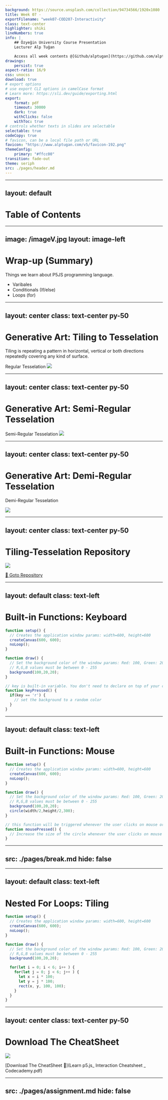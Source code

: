 ```yaml
---
background: https://source.unsplash.com/collection/94734566/1920x1080
title: Week 07 -
exportFilename: "week07-COD207-Interactivity"
class: text-center
highlighter: shiki
lineNumbers: true
info: |
    ## Özyeğin University Course Presentation
    Lecturer Alp Tuğan

    Access all week contents @[Github/alptugan](https://github.com/alptugan/Slidev_Presentations)
drawings:
    persist: true
aspect-ratio: 16/9
css: unocss
download: true
# export options
# use export CLI options in camelCase format
# Learn more: https://sli.dev/guide/exporting.html
export:
    format: pdf
    timeout: 30000
    dark: true
    withClicks: false
    withToc: true
# controls whether texts in slides are selectable
selectable: true
codeCopy: true
# favicon, can be a local file path or URL
favicon: "https://www.alptugan.com/v5/favicon-192.png"
themeConfig:
    primary: "#ffcc00"
transition: fade-out
theme: seriph
src: ./pages/header.md
---
```


---
layout: default
---
# Table of Contents

<Toc :columns="2" />




---
image: /imageV.jpg
layout: image-left
---


# Wrap-up (Summary)

Things we learn about P5JS programming language.
- Varibales
- Conditionals (If/else)
- Loops (for)


---
layout: center
class: text-center py-50
---

# Generative Art: Tiling to Tesselation
Tiling is repeating a pattern in horizontal, vertical or both directions repeatedly covering any kind of surface.

Regular Tesselation 
<img src='/t-regular.png' />

---
layout: center
class: text-center py-50
---

# Generative Art: Semi-Regular Tesselation

Semi-Regular Tesselation
<img h-100 m-auto pt-5 src='/s-regular.png' />


---
layout: center
class: text-center py-50
---

# Generative Art: Demi-Regular Tesselation

Demi-Regular Tesselation
<div bg-white>
<img h-100 m-auto pt-5 src='/DemiregularTessellations_601.svg' />
</div>

---
layout: center
class: text-center py-50
---

# Tiling-Tesselation Repository

<img h-100 m-auto pt-5 src='/tiling_repo.png' />

[🔗 Goto Repository](https://www.pinterest.com/alptugan/algorithmic-art-01-tiling/more_ideas/?request_params=%7B%221%22:%2039,%20%227%22:%20%22253794213013526600%22,%20%228%22:%20%22575686833557435365%22,%20%2232%22:%2020,%20%2237%22:%20%22Ideas%20for%20your%20board%22%7D&full_feed_title=Ideas%20for%20your%20board&view_parameter_type=3173&pins_display=3&ideas_referrer=25)

---
layout: default
class: text-left
---

# Built-in Functions: Keyboard
```js {all} {lines:true, startLine:1} 
function setup() {
  // Creates the application window params: width=600, height=600
  createCanvas(600, 600);
  noLoop();
}

function draw() {
  // Set the background color of the window params: Red: 100, Green: 20, Blue: 20
  // R,G,B values must be between 0 - 255
  background(100,20,20);
}

// key is built-in variable. You don't need to declare on top of your code.
function keyPressed() {
  if(key == 'r') {
    // set the background to a random color
  }
}
```

---
layout: default
class: text-left
---

# Built-in Functions: Mouse
```js {all} {lines:true, startLine:1} 
function setup() {
  // Creates the application window params: width=600, height=600
  createCanvas(600, 600);
  noLoop();
}

function draw() {
  // Set the background color of the window params: Red: 100, Green: 20, Blue: 20
  // R,G,B values must be between 0 - 255
  background(100,20,20);
  circle(width/2,height/2,300);
}

// this function will be triggered whenever the user clicks on mouse or touchpad
function mousePressed() {
  // Increase the size of the circle whenever the user clicks on mouse or touchpad
}
```


---
src: ./pages/break.md
hide: false
---

---
layout: default
class: text-left
---

# Nested For Loops: Tiling
```js {all} {lines:true, startLine:1} 
function setup() {
  // Creates the application window params: width=600, height=600
  createCanvas(600, 600);
  noLoop();
}

function draw() {
  // Set the background color of the window params: Red: 100, Green: 20, Blue: 20
  // R,G,B values must be between 0 - 255
  background(100,20,20);

  for(let i = 0; i < 6; i++ ) {
    for(let j = 0; j < 6; j++ ) {
      let x = i * 100;
      let y = j * 100;
      rect(x, y, 100, 100);
    }
  }
}

```


---
layout: center
class: text-center py-50
---

# Download The CheatSheet

<img h-100 m-auto src='/cheatsheet.png' />

[Download The CheatSheet 🔗](Learn p5.js_ Interaction Cheatsheet _ Codecademy.pdf)


---
src: ./pages/assignment.md
hide: false
---